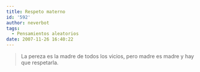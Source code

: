```yaml
---
title: Respeto materno
id: '592'
author: neverbot
tags:
  - Pensamientos aleatorios
date: 2007-11-26 16:40:22
---
```


> La pereza es la madre de todos los vicios, pero madre es madre y hay que respetarla.